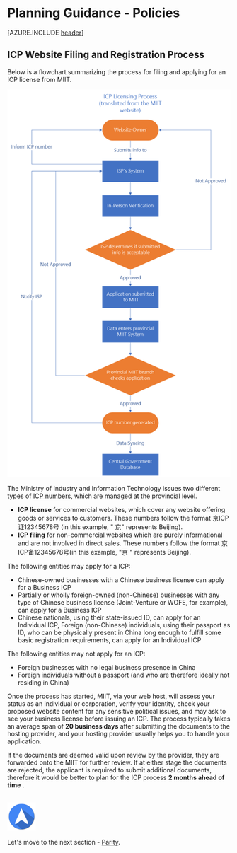 <properties
	pageTitle="Global Customer Playbook planning-guidance-policies "
	description="Global Customer Playbook planning-guidance-policies"
	services="global-customer-playbook"
	documentationCenter=""
	authors="jtong"
	manager="edwinc"
	editor=""
	tags="global-customer-playbook"/>

<tags
	ms.service="migration-lifecycle-planning"
	ms.workload=""
	ms.tgt_pltfrm=""
	ms.devlang="na"
	ms.topic="article"
	ms.date="11/21/2016"
	wacn.date="11/21/2016"
	wacn.lang="en"
	ms.author="jtong"/>


# Planning Guidance - Policies

[AZURE.INCLUDE [header](../../../include/planning-guidance.md)]



## ICP Website Filing and Registration Process

Below is a flowchart summarizing the process for filing and applying for an ICP license from MIIT.

![img](../../media/icp-process.png)
 
The Ministry of Industry and Information Technology issues two different types of [ICP numbers](https://en.wikipedia.org/wiki/ICP_license), which are managed at the provincial level.

- **ICP license** for commercial websites, which cover any website offering goods or services to customers. These numbers follow the format 京ICP证12345678号 (in this example, " 京" represents Beijing).
- **ICP filing** for non-commercial websites which are purely informational and are not involved in direct sales. These numbers follow the format 京ICP备12345678号(in this example, "京 " represents Beijing).

The following entities may apply for a ICP:

- Chinese-owned businesses with a Chinese business license can apply for a Business ICP
- Partially or wholly foreign-owned (non-Chinese) businesses with any type of Chinese business license (Joint-Venture or WOFE, for example), can apply for a Business ICP
- Chinese nationals, using their state-issued ID, can apply for an Individual ICP, Foreign (non-Chinese) individuals, using their passport as ID, who can be physically present in China long enough to fulfill some basic registration requirements, can apply for an Individual ICP

The following entities may not apply for an ICP:

- Foreign businesses with no legal business presence in China
- Foreign individuals without a passport (and who are therefore ideally not residing in China)

Once the process has started, MIIT, via your web host, will assess your status as an individual or corporation, verify your identity, check your proposed website content for any sensitive political issues, and may ask to see your business license before issuing an ICP. The process typically takes an average span of **20 business days** after submitting the documents to the hosting provider, and your hosting provider usually helps you to handle your application.

If the documents are deemed valid upon review by the provider, they are forwarded onto the MIIT for further review. If at either stage the documents are rejected, the applicant is required to submit additional documents, therefore it would be better to plan for the ICP process **2 months ahead of time** .
</br>
</br>

![navigation](../../media/navigation.png)

Let's move to the next section - [Parity](/solutions/global-customer/planning/guidance/parity/).


